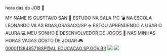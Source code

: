  hora das do JOB 🤕

MY NAME IS GUSTTAVO SAN 👼
ESTUDO NA SALA 1°C 💣
NA ESCOLA LEONARDO VILAS BOAS,OSASACO/SP ✈️
ESTOU APRENDENDO A USAR O ALURA 💻
MEU SONHO É DESENVOLVEDOR DE JOGOS 💼
NAS MINHAS HORAS VAGAS GOSTO DE JOGAR 🎮
00001138485718SP@AL.EDUCACAO.SP.GOV.BR
![](https://media1.tenor.com/m/JTHhHWfgXCMAAAAd/ocastrin.gif)
![](https://media1.tenor.com/m/-xatoYg8D-UAAAAC/caramelldansen-seu-madruga.gif)
